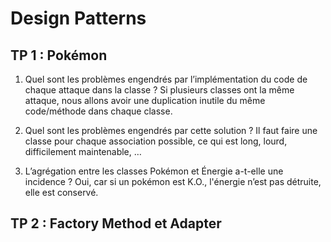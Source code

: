 # Design Patterns

## TP 1 : Pokémon

1) Quel sont les problèmes engendrés par l’implémentation du code de chaque attaque dans la classe ?
Si plusieurs classes ont la même attaque, nous allons avoir une duplication inutile du même code/méthode dans chaque classe.

2) Quel sont les problèmes engendrés par cette solution ?
Il faut faire une classe pour chaque association possible, ce qui est long, lourd, difficilement maintenable, …

3) L’agrégation entre les classes Pokémon et Énergie a-t-elle une incidence ?
Oui, car si un pokémon est K.O., l'énergie n’est pas détruite, elle est conservé.


## TP 2 : Factory Method et Adapter

